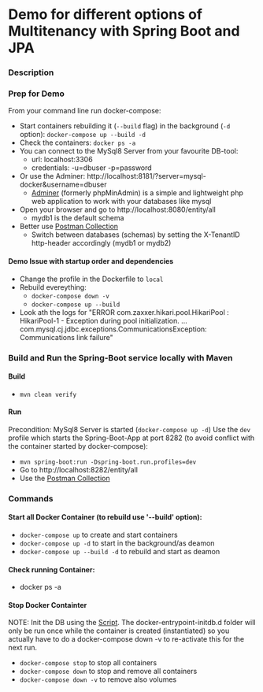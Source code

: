 # Demo for different options of Multitenancy with Spring Boot and JPA

### Description


### Prep for Demo
From your command line run docker-compose:
* Start containers rebuilding it (`--build` flag) in the background (`-d` option): `docker-compose up --build -d`
* Check the containers: `docker ps -a`
* You can connect to the MySql8 Server from your favourite DB-tool:
  * url: localhost:3306
  * credentials: -u=dbuser -p=password
* Or use the Adminer: http://localhost:8181/?server=mysql-docker&username=dbuser
  * [Adminer](https://www.adminer.org/) (formerly phpMinAdmin) is a simple and lightweight php web application to work with your databases like mysql
* Open your browser and go to http://localhost:8080/entity/all
  * mydb1 is the default schema
* Better use [Postman Collection](postman/Spring%20Boot%20Multitenancy.postman_collection.json) 
  * Switch between databases (schemas) by setting the X-TenantID http-header accordingly (mydb1 or mydb2)

#### Demo Issue with startup order and dependencies
* Change the profile in the Dockerfile to `local`
* Rebuild evereything:
  * `docker-compose down -v`
  * `docker-compose up --build`
* Look ath the logs for "ERROR com.zaxxer.hikari.pool.HikariPool : HikariPool-1 - Exception during pool initialization. ... com.mysql.cj.jdbc.exceptions.CommunicationsException: Communications link failure"


### Build and Run the Spring-Boot service locally with Maven
#### Build
* `mvn clean verify`

#### Run
Precondition: MySql8 Server is started (`docker-compose up -d`) 
Use the `dev` profile which starts the Spring-Boot-App at port 8282 (to avoid conflict with the container started by docker-compose):
* `mvn spring-boot:run -Dspring-boot.run.profiles=dev`
* Go to http://localhost:8282/entity/all
* Use the [Postman Collection](postman/Spring%20Boot%20Multitenancy.postman_collection.json)


### Commands

#### Start all Docker Container (to rebuild use '--build' option):
* `docker-compose up` to create and start containers
* `docker-compose up -d` to start in the background/as deamon
* `docker-compose up --build -d` to rebuild and start as deamon

#### Check running Container:
* docker ps -a

#### Stop Docker Containter
NOTE: Init the DB using the [Script](database-init.sql). The docker-entrypoint-initdb.d folder will only be run once
while the container is created (instantiated) so you actually have to do a docker-compose down -v to re-activate this for the next run.
* `docker-compose stop` to stop all containers
* `docker-compose down` to stop and remove all containers
* `docker-compose down -v` to remove also volumes